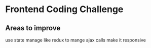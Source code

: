 # Frontend Coding Challenge

## Areas to improve

use state manage like redux to mange ajax calls
make it responsive

